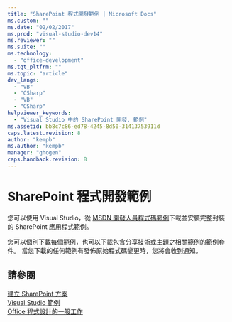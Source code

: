 ```yaml
---
title: "SharePoint 程式開發範例 | Microsoft Docs"
ms.custom: ""
ms.date: "02/02/2017"
ms.prod: "visual-studio-dev14"
ms.reviewer: ""
ms.suite: ""
ms.technology: 
  - "office-development"
ms.tgt_pltfrm: ""
ms.topic: "article"
dev_langs: 
  - "VB"
  - "CSharp"
  - "VB"
  - "CSharp"
helpviewer_keywords: 
  - "Visual Studio 中的 SharePoint 開發, 範例"
ms.assetid: bb8c7c86-ed78-4245-8d50-31413753911d
caps.latest.revision: 8
author: "kempb"
ms.author: "kempb"
manager: "ghogen"
caps.handback.revision: 8
---
```

# SharePoint 程式開發範例
  您可以使用 Visual Studio，從 [MSDN 開發人員程式碼範例](http://go.microsoft.com/fwlink/?LinkId=254185)下載並安裝完整封裝的 SharePoint 應用程式範例。  
  
 您可以個別下載每個範例，也可以下載包含分享技術或主題之相關範例的範例套件。  當您下載的任何範例有發佈原始程式碼變更時，您將會收到通知。  
  
## 請參閱  
 [建立 SharePoint 方案](../sharepoint/create-sharepoint-solutions.md)   
 [Visual Studio 範例](http://go.microsoft.com/fwlink/?LinkId=150928)   
 [Office 程式設計的一般工作](../vsto/common-tasks-in-office-programming.md)  
  
  